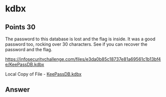 # kdbx

## Points 30

The password to this database is lost and the flag is inside. It was a good password too, rocking over 30 characters. See if you can recover the password and the flag.

https://infosecuritychallenge.com/files/e3da0b85c18737e81a69561c1b13bf4e/KeePassDB.kdbx

Local Copy of File - [KeePassDB.kdbx](files/KeePassDB.kdbx)

## Answer